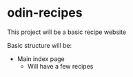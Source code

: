 # odin-recipes

This project will be a basic recipe website


Basic structure will be:
- Main index page
    - Will have a few recipes

